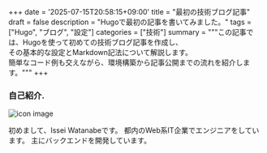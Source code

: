 +++
date = '2025-07-15T20:58:15+09:00'
title = "最初の技術ブログ記事"
draft = false
description = "Hugoで最初の記事を書いてみました。"
tags = ["Hugo", "ブログ", "設定"]
categories = ["技術"]
summary = """この記事では、Hugoを使って初めての技術ブログ記事を作成し、  
その基本的な設定とMarkdown記法について解説します。  
簡単なコード例も交えながら、環境構築から記事公開までの流れを紹介します。"""
+++

### 自己紹介. 

![icon image](/images/icon/nabe.png)

初めまして、Issei Watanabeです。
都内のWeb系IT企業でエンジニアをしています。
主にバックエンドを開発しています。








